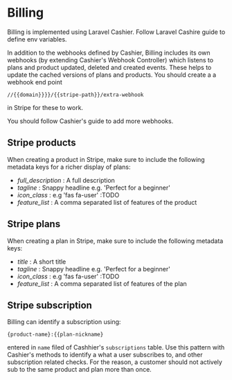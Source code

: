# Billing
Billing is implemented using Laravel Cashier. Follow Laravel Cashire guide to define env variables.

In addition to the webhooks defined by Cashier, Billing includes its own webhooks (by extending Cashier's Webhook Controller) which listens to plans and product updated, deleted and created events.  These helps to update the cached versions of plans and products. You should create a a webhook end point 
```
//{{domain}}}}/{{stripe-path}}/extra-webhook
```
 in Stripe for these to work. 

You should follow Cashier's guide to add more webhooks. 

## Stripe products
When creating a product in Stripe, make sure to include the following metadata keys for a richer display of plans:
+ *full_description* : A full description
+ *tagline* : Snappy headline e.g. 'Perfect for a beginner'
+ *icon_class* : e.g 'fas fa-user' :TODO
+ *feature_list* : A comma separated list of features of the product

## Stripe plans
When creating a plan in Stripe, make sure to include the following metadata keys:
+ *title* : A short title
+ *tagline* : Snappy headline e.g. 'Perfect for a beginner'
+ *icon_class* : e.g 'fas fa-user' :TODO
+ *feature_list* : A comma separated list of features of the plan

## Stripe subscription
Billing can identify a subscription using:
``` 
{product-name}:{{plan-nickname}
```
entered in `name` filed of Cashhier's `subscriptions` table. Use this pattern with Cashier's methods to identify a what a user subscribes to, and other subscription related checks. For the reason, a customer should not actively sub to the same product and plan more than once. 